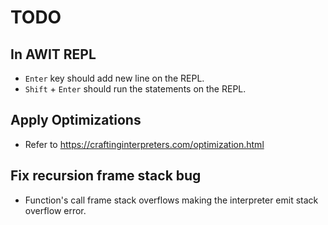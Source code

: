 # TODO
## In AWIT REPL
- `Enter` key should add new line on the REPL.
- `Shift` + `Enter` should run the statements on the REPL.
## Apply Optimizations
- Refer to https://craftinginterpreters.com/optimization.html
## Fix recursion frame stack bug
- Function's call frame stack overflows making the interpreter emit stack overflow error.
